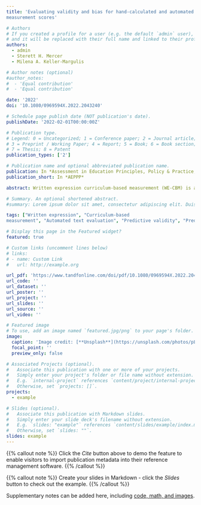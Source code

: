 ```yaml
---
title: 'Evaluating validity and bias for hand-calculated and automated written expression curriculumbased
measurement scores'

# Authors
# If you created a profile for a user (e.g. the default `admin` user), write the username (folder name) here
# and it will be replaced with their full name and linked to their profile.
authors:
  - admin
  - Sterett H. Mercer
  - Milena A. Keller-Margulis

# Author notes (optional)
#author_notes:
#  - 'Equal contribution'
#  - 'Equal contribution'

date: '2022'
doi: '10.1080/0969594X.2022.2043240'

# Schedule page publish date (NOT publication's date).
publishDate: '2022-02-01T00:00:00Z'

# Publication type.
# Legend: 0 = Uncategorized; 1 = Conference paper; 2 = Journal article;
# 3 = Preprint / Working Paper; 4 = Report; 5 = Book; 6 = Book section;
# 7 = Thesis; 8 = Patent
publication_types: ['2']

# Publication name and optional abbreviated publication name.
publication: In *Assessment in Education Principles, Policy & Practice,*
publication_short: In *AEPPP*

abstract: Written expression curriculum-based measurement (WE-CBM) is a formative assessment approach for screening and progress monitoring. To extend evaluation of WE-CBM, we compared hand calculated and automated scoring approaches in relation to the number of screening samples needed per student for valid scores, the long-term predictive validity and diagnostic accuracy of scores, and predictive and diagnostic bias for underrepresented student groups. Second- to fifth-grade students (n = 609) completed five WE-CBM tasks during one academic year and a standardised writing test in fourth and seventh grade. Averaging WE-CBM scores across multiple samples improved validity. Complex hand-calculated metrics and automated tools outperformed simpler metrics for the long-term prediction of writing performance. No evidence of bias was observed between African American and Hispanic students. The study will illustrate the absence of test bias as necessary condition for fair and equitable screening procedures and the importance of future research to include comparisons with majority groups.

# Summary. An optional shortened abstract.
#summary: Lorem ipsum dolor sit amet, consectetur adipiscing elit. Duis posuere tellus ac convallis placerat. Proin tincidunt magna sed ex sollicitudin condimentum.

tags: ["Written expression", "Curriculum-based
measurement", "Automated text evaluation", "Predictive validity", "Predictive bias"]

# Display this page in the Featured widget?
featured: true

# Custom links (uncomment lines below)
# links:
# - name: Custom Link
#   url: http://example.org

url_pdf: 'https://www.tandfonline.com/doi/pdf/10.1080/0969594X.2022.2043240?casa_token=U4EbExogT0wAAAAA:qm2M634pnU4ASIxuxn4ASlPf8GSsYwQrHkZ8ipDbiEdTm9ajQk-04A6hicmu3WN8KUJ4RIQd1sad'
url_code: ''
url_dataset: ''
url_poster: ''
url_project: ''
url_slides: ''
url_source: ''
url_video: ''

# Featured image
# To use, add an image named `featured.jpg/png` to your page's folder.
image:
  caption: 'Image credit: [**Unsplash**](https://unsplash.com/photos/pLCdAaMFLTE)'
  focal_point: ''
  preview_only: false

# Associated Projects (optional).
#   Associate this publication with one or more of your projects.
#   Simply enter your project's folder or file name without extension.
#   E.g. `internal-project` references `content/project/internal-project/index.md`.
#   Otherwise, set `projects: []`.
projects:
  - example

# Slides (optional).
#   Associate this publication with Markdown slides.
#   Simply enter your slide deck's filename without extension.
#   E.g. `slides: "example"` references `content/slides/example/index.md`.
#   Otherwise, set `slides: ""`.
slides: example
---
```


{{% callout note %}}
Click the _Cite_ button above to demo the feature to enable visitors to import publication metadata into their reference management software.
{{% /callout %}}

{{% callout note %}}
Create your slides in Markdown - click the _Slides_ button to check out the example.
{{% /callout %}}

Supplementary notes can be added here, including [code, math, and images](https://wowchemy.com/docs/writing-markdown-latex/).
